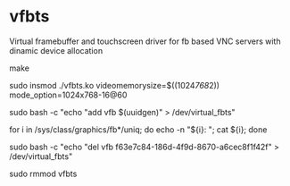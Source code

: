 # vfbts
Virtual framebuffer and touchscreen driver for fb based VNC servers with dinamic device allocation

make

sudo insmod ./vfbts.ko videomemorysize=$((1024*768*2)) mode_option=1024x768-16@60

sudo bash -c "echo \"add vfb $(uuidgen)\" > /dev/virtual_fbts"

for i in /sys/class/graphics/fb*/uniq; do echo -n "${i}: "; cat ${i}; done

sudo bash -c "echo \"del vfb f63e7c84-186d-4f9d-8670-a6cec8f1f42f\" > /dev/virtual_fbts"

sudo rmmod vfbts
